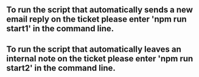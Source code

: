 ## To run the script that automatically sends a new email reply on the ticket please enter 'npm run start1' in the command line.

## To run the script that automatically leaves an internal note on the ticket please enter 'npm run start2' in the command line.
